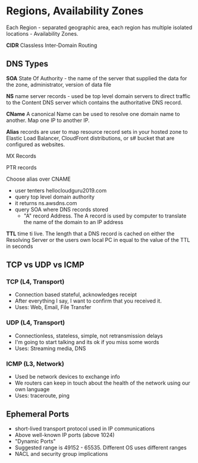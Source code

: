 # Regions, Availability Zones
Each Region - separated geographic area, each region has multiple isolated locations - Availability Zones. 

__CIDR__ Classless Inter-Domain Routing 

## DNS Types
__SOA__ State Of Authority  - the name of the server that supplied the data for the zone, administrator, version of data file 

__NS__ name server records - used be top level domain servers to direct traffic to the Content DNS server which contains the authoritative DNS record.

__CName__ A canonical Name can be used to resolve one domain name to another. Map one IP to another IP.

__Alias__ records are user to map resource record sets in your hosted zone to Elastic Load Balancer, CloudFront distributions, or s# bucket that are configured as websites.

MX Records

PTR records

Choose alias over CNAME

- user tenters hellocloudguru2019.com
- query top level domain authority 
- it returns ns.awsdns.com
- query SOA where DNS records stored
    - "A" record Address. The A record is used by computer to translate the name of the domain to an IP address


__TTL__ time ti live. The length that a DNS record is cached on either the Resolving Server or the users own local PC in equal to the value of the TTL in seconds

## TCP vs UDP vs ICMP
### TCP (L4, Transport)
- Connection based stateful, acknowledges receipt
- After everything I say, I want to confirm that you received it.
- Uses: Web, Email, File Transfer
### UDP (L4, Transport)
- Connectionless, stateless, simple, not retransmission delays
- I'm going to start talking and its ok if you miss some words
- Uses: Streaming media, DNS
### ICMP (L3, Network)
- Used be network devices to exchange info
- We routers can keep in touch about the health of the network using our own language
- Uses: traceroute, ping


## Ephemeral Ports
- short-lived transport protocol used in IP communications
- Above well-known IP ports (above 1024)
- "Dynamic Ports"
- Suggested range is 49152 - 65535. Different OS uses different ranges
- NACL and security group implications

